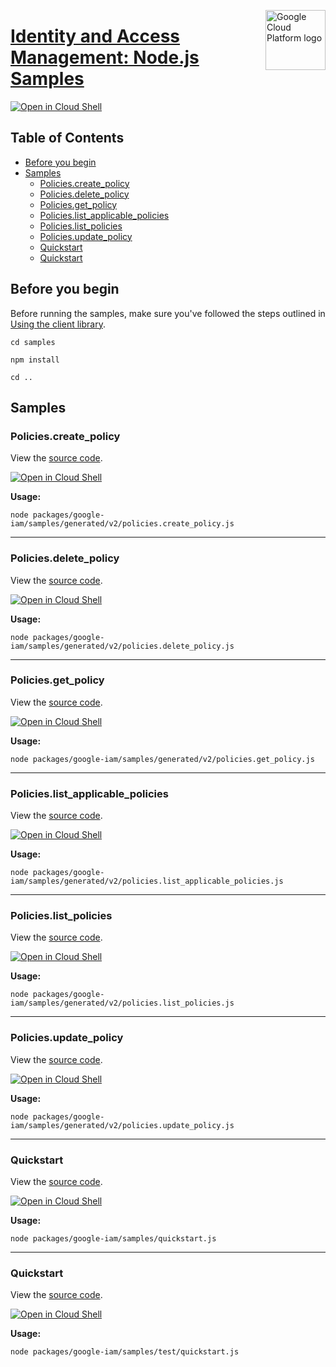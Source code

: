 [//]: # "This README.md file is auto-generated, all changes to this file will be lost."
[//]: # "To regenerate it, use `python -m synthtool`."
<img src="https://avatars2.githubusercontent.com/u/2810941?v=3&s=96" alt="Google Cloud Platform logo" title="Google Cloud Platform" align="right" height="96" width="96"/>

# [Identity and Access Management: Node.js Samples](https://github.com/googleapis/google-cloud-node)

[![Open in Cloud Shell][shell_img]][shell_link]



## Table of Contents

* [Before you begin](#before-you-begin)
* [Samples](#samples)
  * [Policies.create_policy](#policies.create_policy)
  * [Policies.delete_policy](#policies.delete_policy)
  * [Policies.get_policy](#policies.get_policy)
  * [Policies.list_applicable_policies](#policies.list_applicable_policies)
  * [Policies.list_policies](#policies.list_policies)
  * [Policies.update_policy](#policies.update_policy)
  * [Quickstart](#quickstart)
  * [Quickstart](#quickstart)

## Before you begin

Before running the samples, make sure you've followed the steps outlined in
[Using the client library](https://github.com/googleapis/google-cloud-node#using-the-client-library).

`cd samples`

`npm install`

`cd ..`

## Samples



### Policies.create_policy

View the [source code](https://github.com/googleapis/google-cloud-node/blob/master/packages/google-iam/samples/generated/v2/policies.create_policy.js).

[![Open in Cloud Shell][shell_img]](https://console.cloud.google.com/cloudshell/open?git_repo=https://github.com/googleapis/google-cloud-node&page=editor&open_in_editor=packages/google-iam/samples/generated/v2/policies.create_policy.js,samples/README.md)

__Usage:__


`node packages/google-iam/samples/generated/v2/policies.create_policy.js`


-----




### Policies.delete_policy

View the [source code](https://github.com/googleapis/google-cloud-node/blob/master/packages/google-iam/samples/generated/v2/policies.delete_policy.js).

[![Open in Cloud Shell][shell_img]](https://console.cloud.google.com/cloudshell/open?git_repo=https://github.com/googleapis/google-cloud-node&page=editor&open_in_editor=packages/google-iam/samples/generated/v2/policies.delete_policy.js,samples/README.md)

__Usage:__


`node packages/google-iam/samples/generated/v2/policies.delete_policy.js`


-----




### Policies.get_policy

View the [source code](https://github.com/googleapis/google-cloud-node/blob/master/packages/google-iam/samples/generated/v2/policies.get_policy.js).

[![Open in Cloud Shell][shell_img]](https://console.cloud.google.com/cloudshell/open?git_repo=https://github.com/googleapis/google-cloud-node&page=editor&open_in_editor=packages/google-iam/samples/generated/v2/policies.get_policy.js,samples/README.md)

__Usage:__


`node packages/google-iam/samples/generated/v2/policies.get_policy.js`


-----




### Policies.list_applicable_policies

View the [source code](https://github.com/googleapis/google-cloud-node/blob/master/packages/google-iam/samples/generated/v2/policies.list_applicable_policies.js).

[![Open in Cloud Shell][shell_img]](https://console.cloud.google.com/cloudshell/open?git_repo=https://github.com/googleapis/google-cloud-node&page=editor&open_in_editor=packages/google-iam/samples/generated/v2/policies.list_applicable_policies.js,samples/README.md)

__Usage:__


`node packages/google-iam/samples/generated/v2/policies.list_applicable_policies.js`


-----




### Policies.list_policies

View the [source code](https://github.com/googleapis/google-cloud-node/blob/master/packages/google-iam/samples/generated/v2/policies.list_policies.js).

[![Open in Cloud Shell][shell_img]](https://console.cloud.google.com/cloudshell/open?git_repo=https://github.com/googleapis/google-cloud-node&page=editor&open_in_editor=packages/google-iam/samples/generated/v2/policies.list_policies.js,samples/README.md)

__Usage:__


`node packages/google-iam/samples/generated/v2/policies.list_policies.js`


-----




### Policies.update_policy

View the [source code](https://github.com/googleapis/google-cloud-node/blob/master/packages/google-iam/samples/generated/v2/policies.update_policy.js).

[![Open in Cloud Shell][shell_img]](https://console.cloud.google.com/cloudshell/open?git_repo=https://github.com/googleapis/google-cloud-node&page=editor&open_in_editor=packages/google-iam/samples/generated/v2/policies.update_policy.js,samples/README.md)

__Usage:__


`node packages/google-iam/samples/generated/v2/policies.update_policy.js`


-----




### Quickstart

View the [source code](https://github.com/googleapis/google-cloud-node/blob/master/packages/google-iam/samples/quickstart.js).

[![Open in Cloud Shell][shell_img]](https://console.cloud.google.com/cloudshell/open?git_repo=https://github.com/googleapis/google-cloud-node&page=editor&open_in_editor=packages/google-iam/samples/quickstart.js,samples/README.md)

__Usage:__


`node packages/google-iam/samples/quickstart.js`


-----




### Quickstart

View the [source code](https://github.com/googleapis/google-cloud-node/blob/master/packages/google-iam/samples/test/quickstart.js).

[![Open in Cloud Shell][shell_img]](https://console.cloud.google.com/cloudshell/open?git_repo=https://github.com/googleapis/google-cloud-node&page=editor&open_in_editor=packages/google-iam/samples/test/quickstart.js,samples/README.md)

__Usage:__


`node packages/google-iam/samples/test/quickstart.js`






[shell_img]: https://gstatic.com/cloudssh/images/open-btn.png
[shell_link]: https://console.cloud.google.com/cloudshell/open?git_repo=https://github.com/googleapis/google-cloud-node&page=editor&open_in_editor=samples/README.md
[product-docs]: cloud.google.com/iam/
